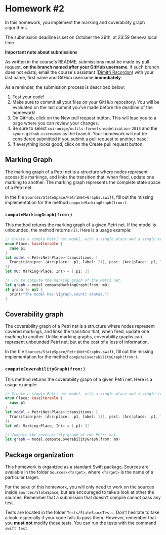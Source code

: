  # Homework \#2

In this homework, you implement the marking and coverability graph algorithms.

The submission deadline is set on October the 29th, at 23:59 Geneva local time.

**Important note about submissions**

As written in the course's README,
submissions must be made by pull request, **on the branch named after your GitHub username**.
If such branch does not exists,
email the course's assistant ([Dimitri Racordon](mailto:dimitri.racordon@unige.ch))
with your last name, first name and GitHub username **immediately**.

As a reminder, the submission process is described below:
1. Test your code!
2. Make sure to commit all your files on your GitHub repository.
   You will be evaluated on the last commit you've made before the deadline of the homework!
3. On GitHub, click on the New pull request button.
   This will lead you to a page where you can review your changes.
4. Be sure to select `cui-unige/outils-formels-modelisation-2018`
   and the `<your-github-username>` as the branch.
   Your homework will not be considered submitted if you submit a pull request to another base!
5. If everything looks good, click on the Create pull request button.

## Marking Graph

The marking graph of a Petri net is a structure where nodes represent accessible markings,
and links the transition that, when fired, update one marking to another.
The marking graph represents the complete state space of a Petri net.

In the file `Sources/StateSpace/PetriNet+Graphs.swift`,
fill out the missing implementation for the method `computeMarkingGraph(from:)`.

### `computeMarkingGraph(from:)`

This method returns the marking graph of a given Petri net.
If the model is unbounded, the method returns `nil`.
Here is a usage example:

```swift
// Create a simple Petri net model, with a single place and a single transition.
enum Place: CaseIterable {
  case p1
}
let model = PetriNet<Place>(transitions: [
  Transition(pre: [Arc(place: .p1, label: 2)], post: [Arc(place: .p1, label: 1)]),
])
let m0: Marking<Place, Int> = [.p1: 3]

// Try to compute the marking graph of the Petri net.
let graph = model.computeMarkingGraph(from: m0)
if graph != nil {
  print("The model has \(graph.count) states.")
}
```

## Coverability graph

The coverability graph of a Petri net is a structure where nodes represent covered markings,
and links the transition that, when fired, update one marking to another.
Unlike marking graphs, coverability graphs can represent unbounded Petri net,
but at the cost of a loss of information.

In the file `Sources/StateSpace/PetriNet+Graphs.swift`,
fill out the missing implementation for the method `computeCoverabilityGraph(from:)`.

### `computeCoverabilityGraph(from:)`

This method returns the coverability graph of a given Petri net.
Here is a usage example:

```swift
// Create a simple Petri net model, with a single place and a single transition.
enum Place: CaseIterable {
  case p1
}
let model = PetriNet<Place>(transitions: [
  Transition(pre: [Arc(place: .p1, label: 1)], post: [Arc(place: .p1, label: 2)]),
])
let m0: Marking<Place, Int> = [.p1: 3]

// Compute the coverability graph of the Petri net.
let graph = model.computeCoverabilityGraph(from: m0)
```

## Package organization

This homework is organized as a standard Swift package.
Sources are available in the folder `Sources/<Target>`,
where `<Target>` is the name of a particular target.

For the sake of this homework,
you will only need to work on the sources inside `Sources/StateSpace`,
but are encouraged to take a look at other the sources.
Remember that a submission that doesn't compile cannot pass any test.

Tests are located in the folder `Tests/StateSpaceTests`.
Don't hesitate to take a look, especially if your code fails to pass them.
However, remember that you **must not** modify those tests.
You can run the tests with the command `swift test`.
